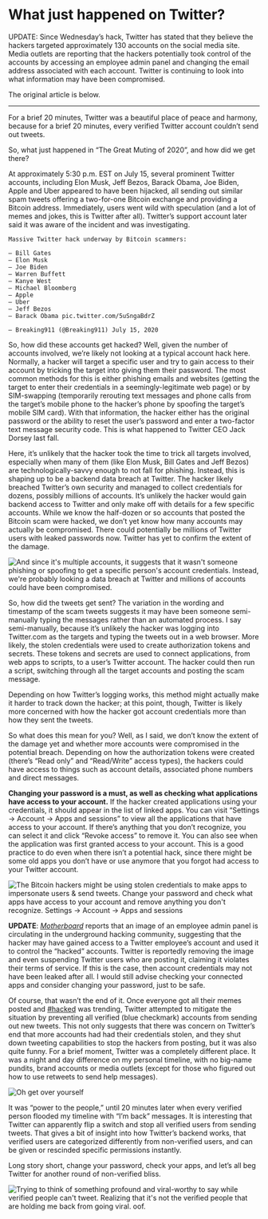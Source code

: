 # What just happened on Twitter?

UPDATE: Since Wednesday’s hack, Twitter has stated that they believe the hackers targeted approximately 130 accounts on the social media site. Media outlets are reporting that the hackers potentially took control of the accounts by accessing an employee admin panel and changing the email address associated with each account. Twitter is continuing to look into what information may have been compromised.

The original article is below.

---

For a brief 20 minutes, Twitter was a beautiful place of peace and harmony, because for a brief 20 minutes, every verified Twitter account couldn’t send out tweets.

So, what just happened in “The Great Muting of 2020”, and how did we get there?

At approximately 5:30 p.m. EST on July 15, several prominent Twitter accounts, including Elon Musk, Jeff Bezos, Barack Obama, Joe Biden, Apple and Uber appeared to have been hijacked, all sending out similar spam tweets offering a two-for-one Bitcoin exchange and providing a Bitcoin address. Immediately, users went wild with speculation (and a lot of memes and jokes, this is Twitter after all). Twitter’s support account later said it was aware of the incident and was investigating.

```
Massive Twitter hack underway by Bitcoin scammers:

– Bill Gates
– Elon Musk
– Joe Biden
– Warren Buffett
– Kanye West
– Michael Bloomberg
– Apple
– Uber
– Jeff Bezos
– Barack Obama pic.twitter.com/5uSngaBdrZ

— Breaking911 (@Breaking911) July 15, 2020
```

So, how did these accounts get hacked? Well, given the number of accounts involved, we’re likely not looking at a typical account hack here. Normally, a hacker will target a specific user and try to gain access to their account by tricking the target into giving them their password. The most common methods for this is either phishing emails and websites (getting the target to enter their credentials in a seemingly-legitimate web page) or by SIM-swapping (temporarily rerouting text messages and phone calls from the target’s mobile phone to the hacker’s phone by spoofing the target’s mobile SIM card). With that information, the hacker either has the original password or the ability to reset the user’s password and enter a two-factor text message security code. This is what happened to Twitter CEO Jack Dorsey last fall.

Here, it’s unlikely that the hacker took the time to trick all targets involved, especially when many of them (like Elon Musk, Bill Gates and Jeff Bezos) are technologically-savvy enough to not fall for phishing. Instead, this is shaping up to be a backend data breach at Twitter. The hacker likely breached Twitter’s own security and managed to collect credentials for dozens, possibly millions of accounts. It’s unlikely the hacker would gain backend access to Twitter and only make off with details for a few specific accounts. While we know the half-dozen or so accounts that posted the Bitcoin scam were hacked, we don’t yet know how many accounts may actually be compromised. There could potentially be millions of Twitter users with leaked passwords now. Twitter has yet to confirm the extent of the damage.

<img src="../assets/2020-07-15-what-just-happened-on-twitter-1.png" alt="And since it's multiple accounts, it suggests that it wasn't someone phishing or spoofing to get a specific person's account credentials. Instead, we're probably looking a data breach at Twitter and millions of accounts could have been compromised.">

So, how did the tweets get sent? The variation in the wording and timestamp of the scam tweets suggests it may have been someone semi-manually typing the messages rather than an automated process. I say semi-manually, because it’s unlikely the hacker was logging into Twitter.com as the targets and typing the tweets out in a web browser. More likely, the stolen credentials were used to create authorization tokens and secrets. These tokens and secrets are used to connect applications, from web apps to scripts, to a user’s Twitter account. The hacker could then run a script, switching through all the target accounts and posting the scam message.

Depending on how Twitter’s logging works, this method might actually make it harder to track down the hacker; at this point, though, Twitter is likely more concerned with how the hacker got account credentials more than how they sent the tweets.

So what does this mean for you? Well, as I said, we don’t know the extent of the damage yet and whether more accounts were compromised in the potential breach. Depending on how the authorization tokens were created (there’s “Read only” and “Read/Write” access types), the hackers could have access to things such as account details, associated phone numbers and direct messages.

**Changing your password is a must, as well as checking what applications have access to your account.** If the hacker created applications using your credentials, it should appear in the list of linked apps. You can visit “Settings -> Account -> Apps and sessions” to view all the applications that have access to your account. If there’s anything that you don’t recognize, you can select it and click “Revoke access” to remove it. You can also see when the application was first granted access to your account. This is a good practice to do even when there isn’t a potential hack, since there might be some old apps you don’t have or use anymore that you forgot had access to your Twitter account.

<img src="../assets/202-07-15-what-just-happened-on-twitter-2.png" alt="The Bitcoin hackers might be using stolen credentials to make apps to impersonate users & send tweets. Change your password and check what apps have access to your account and remove anything you don't recognize. Settings -> Account -> Apps and sessions">

**UPDATE**: [_Motherboard_](https://web.archive.org/web/20200806144134/https://www.vice.com/en_us/article/jgxd3d/twitter-insider-access-panel-account-hacks-biden-uber-bezos) reports that an image of an employee admin panel is circulating in the underground hacking community, suggesting that the hacker may have gained access to a Twitter employee’s account and used it to control the “hacked” accounts. Twitter is reportedly removing the image and even suspending Twitter users who are posting it, claiming it violates their terms of service. If this is the case, then account credentials may not have been leaked after all. I would still advise checking your connected apps and consider changing your password, just to be safe.

Of course, that wasn’t the end of it. Once everyone got all their memes posted and [#hacked](https://twitter.com/search?q=%23hacked&src=typed_query) was trending, Twitter attempted to mitigate the situation by preventing all verified (blue checkmark) accounts from sending out new tweets. This not only suggests that there was concern on Twitter’s end that more accounts had had their credentials stolen, and they shut down tweeting capabilities to stop the hackers from posting, but it was also quite funny. For a brief moment, Twitter was a completely different place. It was a night and day difference on my personal timeline, with no big-name pundits, brand accounts or media outlets (except for those who figured out how to use retweets to send help messages).

<img src="../assets/2020-07-15-what-just-happened-on-twitter-3.png" alt="Oh get over yourself">

It was “power to the people,” until 20 minutes later when every verified person flooded my timeline with “I’m back” messages. It is interesting that Twitter can apparently flip a switch and stop all verified users from sending tweets. That gives a bit of insight into how Twitter’s backend works, that verified users are categorized differently from non-verified users, and can be given or rescinded specific permissions instantly.

Long story short, change your password, check your apps, and let’s all beg Twitter for another round of non-verified bliss.

<img src="../assets/2020-07-15-what-just-happened-on-twitter-4.png" alt="Trying to think of something profound and viral-worthy to say while verified people can't tweet. Realizing that it's not the verified people that are holding me back from going viral. oof.">



